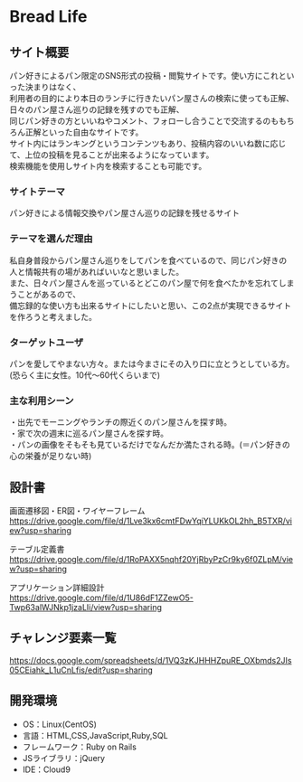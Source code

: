 # Bread Life

## サイト概要
パン好きによるパン限定のSNS形式の投稿・閲覧サイトです。使い方にこれといった決まりはなく、<br>
利用者の目的により本日のランチに行きたいパン屋さんの検索に使っても正解、<br>
日々のパン屋さん巡りの記録を残すのでも正解、<br>
同じパン好きの方といいねやコメント、フォローし合うことで交流するのももちろん正解といった自由なサイトです。<br>
サイト内にはランキングというコンテンツもあり、投稿内容のいいね数に応じて、上位の投稿を見ることが出来るようになっています。<br>
検索機能を使用しサイト内を検索することも可能です。

### サイトテーマ
パン好きによる情報交換やパン屋さん巡りの記録を残せるサイト


### テーマを選んだ理由
私自身普段からパン屋さん巡りをしてパンを食べているので、同じパン好きの人と情報共有の場があればいいなと思いました。<br>
また、日々パン屋さんを巡っているとどこのパン屋で何を食べたかを忘れてしまうことがあるので、<br>
備忘録的な使い方も出来るサイトにしたいと思い、この2点が実現できるサイトを作ろうと考えました。

### ターゲットユーザ
パンを愛してやまない方々。または今まさにその入り口に立とうとしている方。(恐らく主に女性。10代～60代くらいまで)

### 主な利用シーン
・出先でモーニングやランチの際近くのパン屋さんを探す時。<br>
・家で次の週末に巡るパン屋さんを探す時。<br>
・パンの画像をそもそも見ているだけでなんだか満たされる時。(＝パン好きの心の栄養が足りない時)

## 設計書
画面遷移図・ER図・ワイヤーフレーム<br>
https://drive.google.com/file/d/1Lve3kx6cmtFDwYqiYLUKkOL2hh_B5TXR/view?usp=sharing

テーブル定義書<br>
https://drive.google.com/file/d/1RoPAXX5nqhf20YjRbyPzCr9ky6f0ZLpM/view?usp=sharing

アプリケーション詳細設計<br>
https://drive.google.com/file/d/1U86dF1ZZewO5-Twp63alWJNkp1jzaLIi/view?usp=sharing

## チャレンジ要素一覧
https://docs.google.com/spreadsheets/d/1VQ3zKJHHHZpuRE_OXbmds2JIs05CEiahk_L1uCnLfis/edit?usp=sharing

## 開発環境
- OS：Linux(CentOS)<br>
- 言語：HTML,CSS,JavaScript,Ruby,SQL<br>
- フレームワーク：Ruby on Rails<br>
- JSライブラリ：jQuery<br>
- IDE：Cloud9
